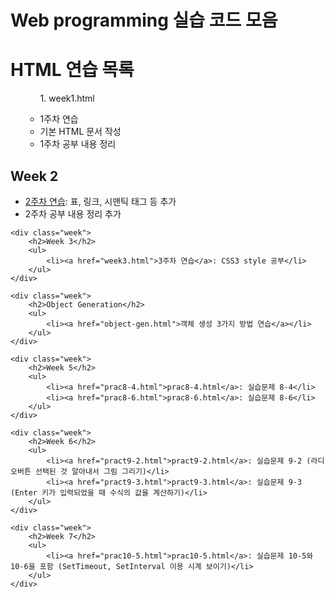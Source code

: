# Web programming 실습 코드 모음
<!DOCTYPE html>
<head></head>
<body>
    <h1>HTML 연습 목록</h1>
    <ul>
    <ol>1. week1.html</ol>
        <ul>
            <li>1주차 연습</li>
            <li>기본 HTML 문서 작성</li>
            <li>1주차 공부 내용 정리</li>
        </ul>
    </ul>
        <h2>Week 2</h2>
        <ul>
            <li><a href="week2.html">2주차 연습</a>: 표, 링크, 시맨틱 태그 등 추가</li>
            <li>2주차 공부 내용 정리 추가</li>
        </ul>
    </div>

    <div class="week">
        <h2>Week 3</h2>
        <ul>
            <li><a href="week3.html">3주차 연습</a>: CSS3 style 공부</li>
        </ul>
    </div>

    <div class="week">
        <h2>Object Generation</h2>
        <ul>
            <li><a href="object-gen.html">객체 생성 3가지 방법 연습</a></li>
        </ul>
    </div>

    <div class="week">
        <h2>Week 5</h2>
        <ul>
            <li><a href="prac8-4.html">prac8-4.html</a>: 실습문제 8-4</li>
            <li><a href="prac8-6.html">prac8-6.html</a>: 실습문제 8-6</li>
        </ul>
    </div>

    <div class="week">
        <h2>Week 6</h2>
        <ul>
            <li><a href="pract9-2.html">pract9-2.html</a>: 실습문제 9-2 (라디오버튼 선택된 것 알아내서 그림 그리기)</li>
            <li><a href="pract9-3.html">pract9-3.html</a>: 실습문제 9-3 (Enter 키가 입력되었을 때 수식의 값을 계산하기)</li>
        </ul>
    </div>

    <div class="week">
        <h2>Week 7</h2>
        <ul>
            <li><a href="prac10-5.html">prac10-5.html</a>: 실습문제 10-5와 10-6을 포함 (SetTimeout, SetInterval 이용 시계 보이기)</li>
        </ul>
    </div>
</body>
</html>
